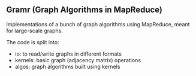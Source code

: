 Gramr (Graph Algorithms in MapReduce)
-------------------------------------

Implementations of a bunch of graph algorithms using MapReduce, meant
for large-scale graphs.

The code is split into:
- io: to read/write graphs in different formats
- kernels: basic graph (adjacency matrix) operations
- algos: graph algorithms built using kernels



